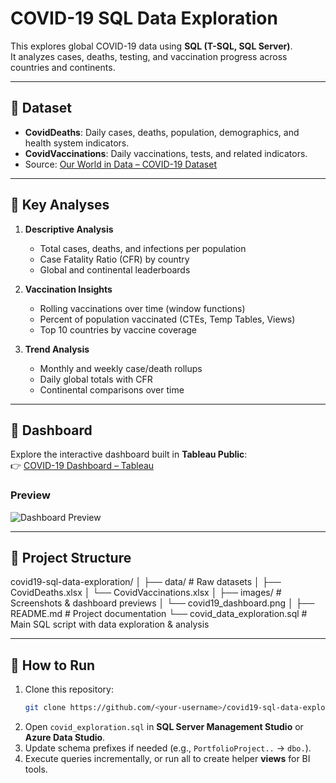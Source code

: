 # COVID-19 SQL Data Exploration

This explores global COVID-19 data using **SQL (T-SQL, SQL Server)**.  
It analyzes cases, deaths, testing, and vaccination progress across countries and continents.

---

## 🔹 Dataset
- **CovidDeaths**: Daily cases, deaths, population, demographics, and health system indicators.  
- **CovidVaccinations**: Daily vaccinations, tests, and related indicators.  
- Source: [Our World in Data – COVID-19 Dataset](https://ourworldindata.org/covid-deaths)  

---

## 🔹 Key Analyses
1. **Descriptive Analysis**
   - Total cases, deaths, and infections per population  
   - Case Fatality Ratio (CFR) by country  
   - Global and continental leaderboards  

2. **Vaccination Insights**
   - Rolling vaccinations over time (window functions)  
   - Percent of population vaccinated (CTEs, Temp Tables, Views)  
   - Top 10 countries by vaccine coverage  

3. **Trend Analysis**
   - Monthly and weekly case/death rollups  
   - Daily global totals with CFR  
   - Continental comparisons over time  

---

## 🔹 Dashboard
Explore the interactive dashboard built in **Tableau Public**:  
👉 [COVID-19 Dashboard – Tableau](https://public.tableau.com/app/profile/maryam.valipour/viz/covid19_dashboard_17593376812050/Dashboard1)  

### Preview
![Dashboard Preview](images/dashboard.png)

---

## 🔹 Project Structure
covid19-sql-data-exploration/
│
├── data/                      # Raw datasets
│   ├── CovidDeaths.xlsx
│   └── CovidVaccinations.xlsx
│
├── images/                    # Screenshots & dashboard previews
│   └── covid19_dashboard.png
│
├── README.md                  # Project documentation
└── covid_data_exploration.sql # Main SQL script with data exploration & analysis

---

## 🔹 How to Run
1. Clone this repository:
   ```bash
   git clone https://github.com/<your-username>/covid19-sql-data-exploration.git
2. Open `covid_exploration.sql` in **SQL Server Management Studio** or **Azure Data Studio**.  
3. Update schema prefixes if needed (e.g., `PortfolioProject..` → `dbo.`).  
4. Execute queries incrementally, or run all to create helper **views** for BI tools.  
